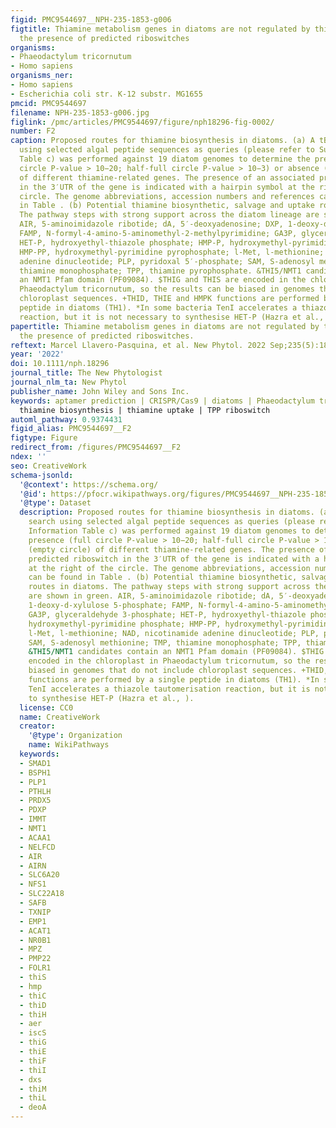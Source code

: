 ```yaml
---
figid: PMC9544697__NPH-235-1853-g006
figtitle: Thiamine metabolism genes in diatoms are not regulated by thiamine despite
  the presence of predicted riboswitches
organisms:
- Phaeodactylum tricornutum
- Homo sapiens
organisms_ner:
- Homo sapiens
- Escherichia coli str. K-12 substr. MG1655
pmcid: PMC9544697
filename: NPH-235-1853-g006.jpg
figlink: /pmc/articles/PMC9544697/figure/nph18296-fig-0002/
number: F2
caption: Proposed routes for thiamine biosynthesis in diatoms. (a) A tBlastn search
  using selected algal peptide sequences as queries (please refer to Supporting Information
  Table c) was performed against 19 diatom genomes to determine the presence (full
  circle P‐value > 10−20; half‐full circle P‐value > 10−3) or absence (empty circle)
  of different thiamine‐related genes. The presence of an associated predicted riboswitch
  in the 3′UTR of the gene is indicated with a hairpin symbol at the right of the
  circle. The genome abbreviations, accession numbers and references can be found
  in Table . (b) Potential thiamine biosynthetic, salvage and uptake routes in diatoms.
  The pathway steps with strong support across the diatom lineage are shown in green.
  AIR, 5‐aminoimidazole ribotide; dA, 5′‐deoxyadenosine; DXP, 1‐deoxy‐d‐xylulose 5‐phosphate;
  FAMP, N‐formyl‐4‐amino‐5‐aminomethyl‐2‐methylpyrimidine; GA3P, glyceraldehyde 3‐phosphate;
  HET‐P, hydroxyethyl‐thiazole phosphate; HMP‐P, hydroxymethyl‐pyrimidine phosphate;
  HMP‐PP, hydroxymethyl‐pyrimidine pyrophosphate; l‐Met, l‐methionine; NAD, nicotinamide
  adenine dinucleotide; PLP, pyridoxal 5′‐phosphate; SAM, S‐adenosyl methionine; TMP,
  thiamine monophosphate; TPP, thiamine pyrophosphate. &THI5/NMT1 candidates contain
  an NMT1 Pfam domain (PF09084). $THIG and THIS are encoded in the chloroplast in
  Phaeodactylum tricornutum, so the results can be biased in genomes that do not include
  chloroplast sequences. +THID, THIE and HMPK functions are performed by a single
  peptide in diatoms (TH1). *In some bacteria TenI accelerates a thiazole tautomerisation
  reaction, but it is not necessary to synthesise HET‐P (Hazra et al., ).
papertitle: Thiamine metabolism genes in diatoms are not regulated by thiamine despite
  the presence of predicted riboswitches.
reftext: Marcel Llavero‐Pasquina, et al. New Phytol. 2022 Sep;235(5):1853-1867.
year: '2022'
doi: 10.1111/nph.18296
journal_title: The New Phytologist
journal_nlm_ta: New Phytol
publisher_name: John Wiley and Sons Inc.
keywords: aptamer prediction | CRISPR/Cas9 | diatoms | Phaeodactylum tricornutum |
  thiamine biosynthesis | thiamine uptake | TPP riboswitch
automl_pathway: 0.9374431
figid_alias: PMC9544697__F2
figtype: Figure
redirect_from: /figures/PMC9544697__F2
ndex: ''
seo: CreativeWork
schema-jsonld:
  '@context': https://schema.org/
  '@id': https://pfocr.wikipathways.org/figures/PMC9544697__NPH-235-1853-g006.html
  '@type': Dataset
  description: Proposed routes for thiamine biosynthesis in diatoms. (a) A tBlastn
    search using selected algal peptide sequences as queries (please refer to Supporting
    Information Table c) was performed against 19 diatom genomes to determine the
    presence (full circle P‐value > 10−20; half‐full circle P‐value > 10−3) or absence
    (empty circle) of different thiamine‐related genes. The presence of an associated
    predicted riboswitch in the 3′UTR of the gene is indicated with a hairpin symbol
    at the right of the circle. The genome abbreviations, accession numbers and references
    can be found in Table . (b) Potential thiamine biosynthetic, salvage and uptake
    routes in diatoms. The pathway steps with strong support across the diatom lineage
    are shown in green. AIR, 5‐aminoimidazole ribotide; dA, 5′‐deoxyadenosine; DXP,
    1‐deoxy‐d‐xylulose 5‐phosphate; FAMP, N‐formyl‐4‐amino‐5‐aminomethyl‐2‐methylpyrimidine;
    GA3P, glyceraldehyde 3‐phosphate; HET‐P, hydroxyethyl‐thiazole phosphate; HMP‐P,
    hydroxymethyl‐pyrimidine phosphate; HMP‐PP, hydroxymethyl‐pyrimidine pyrophosphate;
    l‐Met, l‐methionine; NAD, nicotinamide adenine dinucleotide; PLP, pyridoxal 5′‐phosphate;
    SAM, S‐adenosyl methionine; TMP, thiamine monophosphate; TPP, thiamine pyrophosphate.
    &THI5/NMT1 candidates contain an NMT1 Pfam domain (PF09084). $THIG and THIS are
    encoded in the chloroplast in Phaeodactylum tricornutum, so the results can be
    biased in genomes that do not include chloroplast sequences. +THID, THIE and HMPK
    functions are performed by a single peptide in diatoms (TH1). *In some bacteria
    TenI accelerates a thiazole tautomerisation reaction, but it is not necessary
    to synthesise HET‐P (Hazra et al., ).
  license: CC0
  name: CreativeWork
  creator:
    '@type': Organization
    name: WikiPathways
  keywords:
  - SMAD1
  - BSPH1
  - PLP1
  - PTHLH
  - PRDX5
  - PDXP
  - IMMT
  - NMT1
  - ACAA1
  - NELFCD
  - AIR
  - AIRN
  - SLC6A20
  - NFS1
  - SLC22A18
  - SAFB
  - TXNIP
  - EMP1
  - ACAT1
  - NR0B1
  - MPZ
  - PMP22
  - FOLR1
  - thiS
  - hmp
  - thiC
  - thiD
  - thiH
  - aer
  - iscS
  - thiG
  - thiE
  - thiF
  - thiI
  - dxs
  - thiM
  - thiL
  - deoA
---
```

